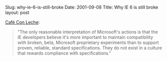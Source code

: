 Slug: why-ie-6-is-still-broke
Date: 2001-09-08
Title: Why IE 6 is still broke
layout: post

<a href="http://www.ibiblio.org/xml/">Caf&eacute; Con Leche</a>:

>"The only reasonable interpretation of Microsoft&#39;s actions is that the IE developers believe it&#39;s more important to maintain compatibility with broken, beta, Microsoft proprietary experiments than to support proven, reliable, standard specifications. They do not exist in a culture that rewards compliance with specifications."
